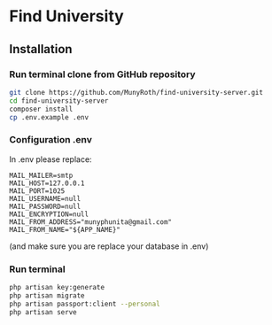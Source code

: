 # Find University

## Installation

### Run terminal clone from GitHub repository
```bash
git clone https://github.com/MunyRoth/find-university-server.git
cd find-university-server
composer install
cp .env.example .env
```

### Configuration .env
In .env please replace:
```
MAIL_MAILER=smtp
MAIL_HOST=127.0.0.1
MAIL_PORT=1025
MAIL_USERNAME=null
MAIL_PASSWORD=null
MAIL_ENCRYPTION=null
MAIL_FROM_ADDRESS="munyphunita@gmail.com"
MAIL_FROM_NAME="${APP_NAME}"
```
(and make sure you are replace your database in .env)

### Run terminal
```bash
php artisan key:generate
php artisan migrate
php artisan passport:client --personal
php artisan serve
```
